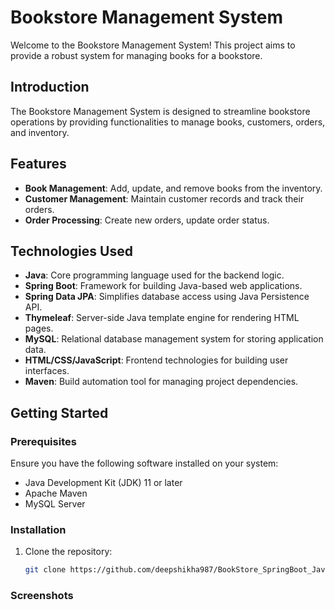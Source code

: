 # Bookstore Management System

Welcome to the Bookstore Management System! This project aims to provide a robust system for managing books for a bookstore.

## Introduction

The Bookstore Management System is designed to streamline bookstore operations by providing functionalities to manage books, customers, orders, and inventory. 
## Features

- **Book Management**: Add, update, and remove books from the inventory.
- **Customer Management**: Maintain customer records and track their orders.
- **Order Processing**: Create new orders, update order status.

## Technologies Used

- **Java**: Core programming language used for the backend logic.
- **Spring Boot**: Framework for building Java-based web applications.
- **Spring Data JPA**: Simplifies database access using Java Persistence API.
- **Thymeleaf**: Server-side Java template engine for rendering HTML pages.
- **MySQL**: Relational database management system for storing application data.
- **HTML/CSS/JavaScript**: Frontend technologies for building user interfaces.
- **Maven**: Build automation tool for managing project dependencies.

## Getting Started

### Prerequisites

Ensure you have the following software installed on your system:

- Java Development Kit (JDK) 11 or later
- Apache Maven
- MySQL Server

### Installation

1. Clone the repository:

   ```bash
   git clone https://github.com/deepshikha987/BookStore_SpringBoot_Java/bookstore.git

### Screenshots
